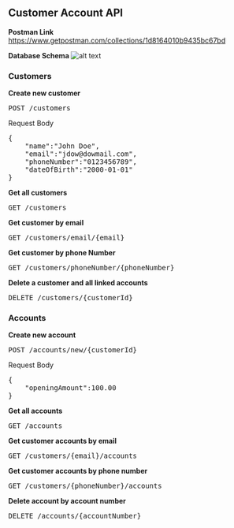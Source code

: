 ## **Customer Account API**
**Postman Link**
https://www.getpostman.com/collections/1d8164010b9435bc67bd

**Database Schema**
![alt text]()
### **Customers**
**Create new customer**
<pre>POST /customers</pre>
Request Body
<pre>
{
    "name":"John Doe",
    "email":"jdow@dowmail.com",
    "phoneNumber":"0123456789",
    "dateOfBirth":"2000-01-01"
}</pre>

**Get all customers**
<pre>GET /customers</pre>

**Get customer by email**
<pre>GET /customers/email/{email}</pre>

**Get customer by phone Number**
<pre>GET /customers/phoneNumber/{phoneNumber}</pre>

**Delete a customer and all linked accounts**
<pre>DELETE /customers/{customerId}</pre>

### **Accounts**
**Create new account**
<pre>POST /accounts/new/{customerId}</pre>
Request Body
<pre>
{
    "openingAmount":100.00
}
</pre>

**Get all accounts**
<pre>GET /accounts</pre>

**Get customer accounts by email**
<pre>GET /customers/{email}/accounts</pre>

**Get customer accounts by phone number**
<pre>GET /customers/{phoneNumber}/accounts</pre>

**Delete account by account number**
<pre>DELETE /accounts/{accountNumber}</pre>